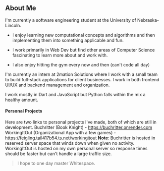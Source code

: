 ## About Me
I'm currently a software engineering student at the University of Nebraska-Lincoln. 
- I enjoy learning new computational concepts and algorithms and then implementing them into something applicable and fun.
- I work primarily in Web Dev but find other areas of Computer Science fascinating to learn more about and work with.

- I also enjoy hitting the gym every now and then (can't code all day)

I'm currently an intern at 2mation Solutions where I work with a small team to build full-stack applications for client businesses. I work in both frontend UI/UX and backend management and organization. 

I work mostly in Dart and JavaScript but Python falls within the mix a healthy amount. 

#### Personal Projects
Here are two links to personal projects I've made, both of which are still in development.
Buchritter (Book Knight) - https://buchritter.onrender.com
WorkingItOut (Organizational App with a few games) - https://feigling.tail417b54.ts.net/workingitout
**Note**: Buchritter is hosted in reserved server space that winds down when given no activity. WorkingItOut is hosted on my own personal server so response times should be faster but can't handle a large traffic size.

> I hope to one day master Whitespace.
